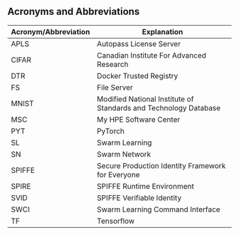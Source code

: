 ## Acronyms and Abbreviations

| Acronym/Abbreviation | Explanation                                                      |
| -------------------- | ---------------------------------------------------------------- |
| APLS                 | Autopass License Server                                          |
| CIFAR                | Canadian Institute For Advanced Research                         |
| DTR                  | Docker Trusted Registry                                          |
| FS                   | File Server                                                      |
| MNIST                | Modified National Institute of Standards and Technology Database |
| MSC                  | My HPE Software Center                                           |
| PYT                  | PyTorch                                                          |
| SL                   | Swarm Learning                                                   |
| SN                   | Swarm Network                                                    |
| SPIFFE               | Secure Production Identity Framework for Everyone                |
| SPIRE                | SPIFFE Runtime Environment                                       |
| SVID                 | SPIFFE Verifiable Identity                                       |
| SWCI                 | Swarm Learning Command Interface                                 |
| TF                   | Tensorflow                                                       |
